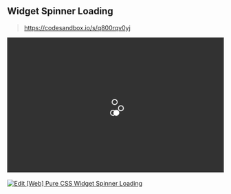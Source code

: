 ## Widget Spinner Loading

> https://codesandbox.io/s/q800rqv0yj

![Edit [Web] Pure CSS Widget Spinner Loading](/simple-spinner/images/widget-spinner-loading.gif)

[![Edit [Web] Pure CSS Widget Spinner Loading](https://codesandbox.io/static/img/play-codesandbox.svg)](https://codesandbox.io/s/q800rqv0yj)
